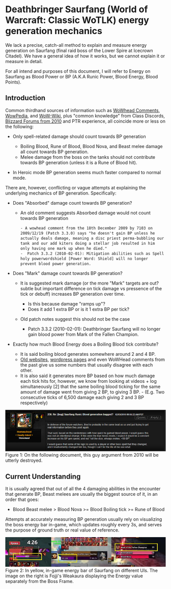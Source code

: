 # Deathbringer Saurfang (World of Warcraft: Classic WoTLK) energy generation mechanics

We lack a precise, catch-all method to explain and measure energy generation on Saurfang (final raid boss of the Lower Spire at Icecrown Citadel). 
We have a general idea of how it works, but we cannot explain it or measure in detail.

For all intend and purposes of this document, I will refer to Energy on Saurfang as Blood Power or BP (A.K.A Runic Power, Blood Energy, Blood Points). 


## Introduction

Common thirdhand sources of information such as [WoWhead Comments](https://www.wowhead.com/wotlk/npc=37813/deathbringer-saurfang#comments), [WowPedia](https://wowpedia.fandom.com/wiki/Deathbringer_Saurfang), and [WoW-Wiki](https://wowwiki-archive.fandom.com/wiki/Deathbringer_Saurfang), plus "common knowledge" from Class Discords, [Blizzard Forums from 2010](https://web.archive.org/web/20100213045756/http://forums.worldofwarcraft.com/thread.html?topicId=22749002374&sid=1&pageNo=1) and PTR experience, all coincide more or less on the following:

- Only spell-related damage should count towards BP generation
    - Boiling Blood, Rune of Blood, Blood Nova, and Beast melee damage all count towards BP generation.
    - Melee damage from the boss on the tanks should not contribute towards BP generation (unless it is a Rune of Blood hit).
    
- In Heroic mode BP generation seems much faster compared to normal mode.

There are, however, conflicting or vague attempts at explaining the underlying mechanics of BP generation. Specifically: 

- Does "Absorbed" damage count towards BP generation?
    - An old comment suggests Absorbed damage would not count towards BP generation
    
          - A wowhead comment from the 18th December 2009 by 7103 on 2009/12/19 (Patch 3.3.0) says "he doesn't gain BP unless he actually deals damage, meaning a disc priest perma-bubbling our tank and our add kiters doing a stellar job resulted in him only having one mark up when he died."
          -  Patch 3.3.2 (2010-02-01): Mitigation abilities such as Spell holy powerwordshield [Power Word: Shield] will no longer prevent blood power generation.
    
- Does "Mark" damage count towards BP generation?
    - It is suggested mark damage (or the more "Mark" targets are out? subtle but important difference on tick damage vs pressence of the tick or debuff) increases BP generation over time.
    
        - Is this because damage "ramps up"? 
        - Does it add 1 extra BP or is it 1 extra BP per tick? 
    - Old patch notes suggest this should not be the case
        - Patch 3.3.2 (2010-02-01): Deathbringer Saurfang will no longer gain blood power from Mark of the Fallen Champion.
         

- Exactly how much Blood Energy does a Boiling Blood tick contribute? 
    - It is said boiling blood generates somewhere around 2 and 4 BP. 
    - [Old websites](https://typehforheals.com/raid-strategies/wrath-of-the-lich-king/icecrown-citadel/deathbringer-saurfang/#:~:text=Besides%20Blood%20Nova%2C%20Saurfang%20will%20be%20casting%20Boiling,or%20Divine%20Shield%20this%20should%20be%20done%20immediately), [wordpress pages](https://dontstandinthefire.wordpress.com/tactics/icecrown-citadel/deathbringer-saurfang-10-man/) and even WoWHead comments from the past give us some numbers that usually disagree with each other.
    - It is also said it generates more BP based on how much damage each tick hits for, however, we know from looking at videos + log simultaneously [2] that the same boiling blood ticking for the same amount of damage went from giving 2 BP, to giving 3 BP. 
          - (E.g. Two consecutive ticks of 6,500 damage each giving 2 and 3 BP respectively)
      
<img src="_img/Forum_comment_2010.png" />
Figure 1: On the following document, this guy argument from 2010 will be utterly destroyed. 

## Current Understanding

It is usually agreed that out of all the 4 damaging abilities in the encounter that generate BP, Beast melees are usually the biggest source of it, in an order that goes:

  - Blood Beast melee > Blood Nova >= Blood Boiling tick >= Rune of Blood 

Attempts at accurately measuring BP generation usually rely on visualizing the boss energy bar in-game, which updates roughly every 3s, and serves the purpose of ground truth or real value of reference.

<img src="_img/Saurfang_energy_bar_ingame.jpg" />
Figure 2: In yellow, in-game energy bar of Saurfang on different UIs. The image on the right is Fojji's Weakaura displaying the Energy value separately from the Boss Frame.

